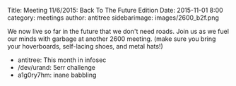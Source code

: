Title: Meeting 11/6/2015: Back To The Future Edition
Date: 2015-11-01 8:00 
category: meetings
author: antitree
sidebarimage: images/2600_b2f.png

We now live so far in the future that we don't need roads. Join us as we fuel our minds with garbage at another 2600 meeting. (make sure you bring your hoverboards, self-lacing shoes, and metal hats!)

* antitree: This month in infosec
* /dev/urand: 5err challenge
* a1g0ry7hm: inane babbling

